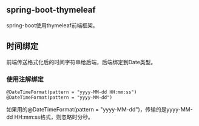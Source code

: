 ## spring-boot-thymeleaf
spring-boot使用thymeleaf前端框架。

## 时间绑定
前端传送格式化后的时间字符串给后端，后端绑定到Date类型。
### 使用注解绑定
```
@DateTimeFormat(pattern = "yyyy-MM-dd HH:mm:ss")
@DateTimeFormat(pattern = "yyyy-MM-dd")
```
如果用的@DateTimeFormat(pattern = "yyyy-MM-dd")，传输的是yyyy-MM-dd HH:mm:ss格式，则忽略时分秒。